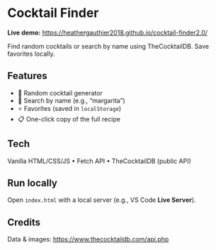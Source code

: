 # Cocktail Finder

**Live demo:** https://heathergauthier2018.github.io/cocktail-finder2.0/

Find random cocktails or search by name using TheCocktailDB. Save favorites locally.

## Features
- 🍹 Random cocktail generator
- 🔎 Search by name (e.g., “margarita”)
- ⭐ Favorites (saved in `localStorage`)
- 📋 One-click copy of the full recipe

## Tech
Vanilla HTML/CSS/JS • Fetch API • TheCocktailDB (public API)

## Run locally
Open `index.html` with a local server (e.g., VS Code **Live Server**).

## Credits
Data & images: https://www.thecocktaildb.com/api.php
